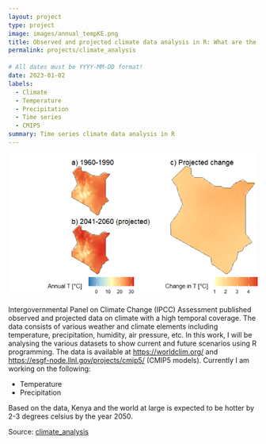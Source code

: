 ```yaml
---
layout: project
type: project
image: images/annual_tempKE.png
title: Observed and projected climate data analysis in R: What are the expected changes in climatic conditions
permalink: projects/climate_analysis

# All dates must be YYYY-MM-DD format!
date: 2023-01-02
labels:
  - Climate
  - Temperature
  - Precipitation
  - Time series
  - CMIP5
summary: Time series climate data analysis in R 
---
```

<img class="ui medium right floated rounded image" src="../images/temp_change.png">

Intergovernmental Panel on Climate Change (IPCC) Assessment published observed and projected data on climate with a high temporal coverage. The data consists of various weather and climate elements including temperature, precipitation, humidity, air pressure, etc. In this work, I will be analysing the various datasets to show current and future scenarios using R programming. The data is available at https://worldclim.org/ and https://esgf-node.llnl.gov/projects/cmip5/ (CMIP5 models).
Currently I am working on the following:
- Temperature
- Precipitation

Based on the data, Kenya and the world at large is expected to be hotter by 2-3 degrees celsius by the year 2050.

Source: <a href="https://github.com/japhethkimeu/climate_analysis"><i class="large github icon"></i>climate_analysis</a>

